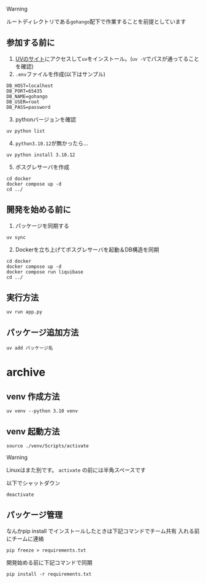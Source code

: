 > [!WARNING]
> ルートディレクトリである`gohango`配下で作業することを前提としています
>

## 参加する前に
1. [UVのサイト](https://docs.astral.sh/uv/getting-started/installation/)にアクセスして`uv`をインストール。(`uv -V`でパスが通ってることを確認)
2. `.env`ファイルを作成(以下はサンプル)
```
DB_HOST=localhost
DB_PORT=65435
DB_NAME=gohango
DB_USER=root
DB_PASS=password
```

3. pythonバージョンを確認
```
uv python list
```
4. `python3.10.12`が無かったら...
```
uv python install 3.10.12
```

5. ポスグレサーバを作成
```
cd docker
docker compose up -d
cd ../
```

## 開発を始める前に
1. パッケージを同期する
```
uv sync
```

2. Dockerを立ち上げてポスグレサーバを起動＆DB構造を同期
```
cd docker
docker compose up -d
docker compose run liquibase
cd ../
```

## 実行方法
```
uv run app.py
```

## パッケージ追加方法
```
uv add パッケージ名
```

# archive

## venv 作成方法
```
uv venv --python 3.10 venv
```

## venv 起動方法

```
source ./venv/Scripts/activate
```

> [!WARNING]
> Linuxはまた別です。 
> `activate` の前には半角スペースです

以下でシャットダウン
```
deactivate
```

## パッケージ管理

なんかpip install でインストールしたときは下記コマンドでチーム共有
入れる前にチームに連絡
```
pip freeze > requirements.txt
```

開発始める前に下記コマンドで同期
```
pip install -r requirements.txt
```

